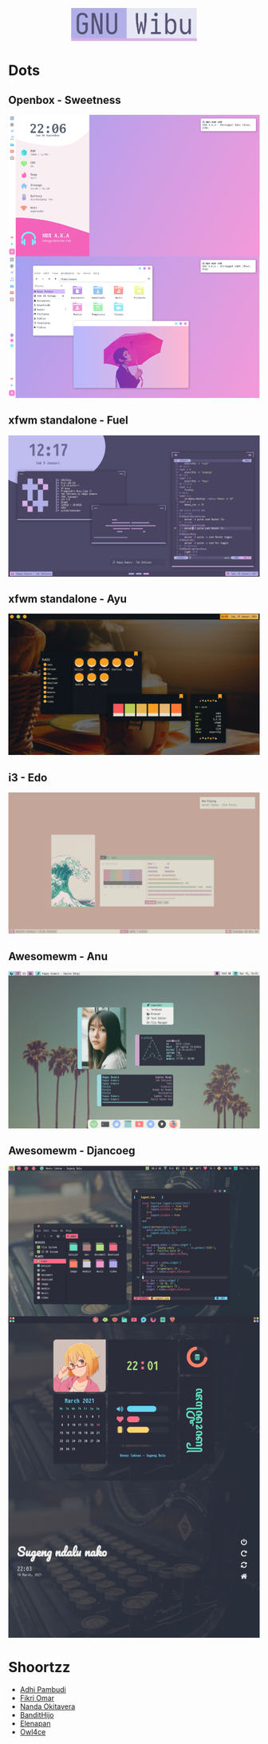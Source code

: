 <p align="center">
  <img width="50%" src="./image/gnuwibu.png" />
</p>

# Dots

## Openbox - Sweetness
!['furare girl'](./image/screen/sweetness.png)

## xfwm standalone - Fuel
!['gnu wibu'](./image/screen/fuel.png)

## xfwm standalone - Ayu
!['edo'](./image/screen/ayu.png)

## i3 - Edo
!['edo'](./image/screen/edo.png)

## Awesomewm - Anu
!['edo'](./image/screen/anu.png)

## Awesomewm - Djancoeg
!['edo'](./image/screen/djancoeg.png)

# Shoortzz
* [Adhi Pambudi](https://github.com/addy-dclxvi)
* [Fikri Omar](https://github.com/fikriomar16)
* [Nanda Okitavera](https://github.com/okitavera)
* [BanditHijo](https://bandithijo.com)
* [Elenapan](https://github.com/elenapan)
* [Owl4ce](https://github.com/owl4ce)
